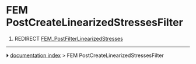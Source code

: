 # FEM PostCreateLinearizedStressesFilter
1.  REDIRECT [FEM_PostFilterLinearizedStresses](FEM_PostFilterLinearizedStresses.md)



---
⏵ [documentation index](../README.md) > FEM PostCreateLinearizedStressesFilter
